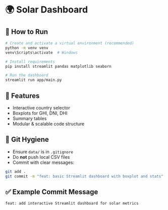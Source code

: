 # 🌍 Solar Dashboard

## 🔧 How to Run
```bash
# Create and activate a virtual environment (recommended)
python -m venv venv
venv\Scripts\activate  # Windows

# Install requirements
pip install streamlit pandas matplotlib seaborn

# Run the dashboard
streamlit run app/main.py
```

## 📌 Features
- Interactive country selector
- Boxplots for GHI, DNI, DHI
- Summary tables
- Modular & scalable code structure

## 🚜 Git Hygiene
- Ensure `data/` is in `.gitignore`
- Do **not** push local CSV files
- Commit with clear messages:
```bash
git add .
git commit -m "feat: basic Streamlit dashboard with boxplot and stats"
```

## ✅ Example Commit Message
```
feat: add interactive Streamlit dashboard for solar metrics
